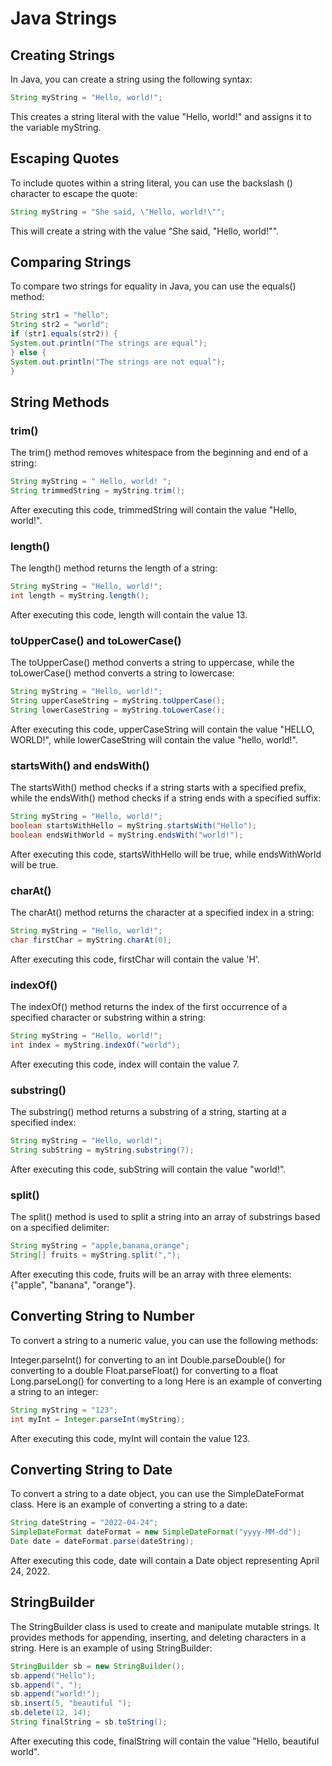 # Java Strings

## Creating Strings

In Java, you can create a string using the following syntax:

```java
String myString = "Hello, world!";
```

This creates a string literal with the value "Hello, world!" and assigns it to the variable myString.

## Escaping Quotes

To include quotes within a string literal, you can use the backslash () character to escape the quote:

```java
String myString = "She said, \"Hello, world!\"";
```

This will create a string with the value "She said, "Hello, world!"".

## Comparing Strings

To compare two strings for equality in Java, you can use the equals() method:

```java
String str1 = "hello";
String str2 = "world";
if (str1.equals(str2)) {
System.out.println("The strings are equal");
} else {
System.out.println("The strings are not equal");
}
```

## String Methods

### trim()

The trim() method removes whitespace from the beginning and end of a string:

```java
String myString = " Hello, world! ";
String trimmedString = myString.trim();
```

After executing this code, trimmedString will contain the value "Hello, world!".

### length()

The length() method returns the length of a string:

```java
String myString = "Hello, world!";
int length = myString.length();
```

After executing this code, length will contain the value 13.

### toUpperCase() and toLowerCase()

The toUpperCase() method converts a string to uppercase, while the toLowerCase() method converts a string to lowercase:

```java
String myString = "Hello, world!";
String upperCaseString = myString.toUpperCase();
String lowerCaseString = myString.toLowerCase();
```

After executing this code, upperCaseString will contain the value "HELLO, WORLD!", while lowerCaseString will contain the value "hello, world!".

### startsWith() and endsWith()

The startsWith() method checks if a string starts with a specified prefix, while the endsWith() method checks if a string ends with a specified suffix:

```java
String myString = "Hello, world!";
boolean startsWithHello = myString.startsWith("Hello");
boolean endsWithWorld = myString.endsWith("world!");
```

After executing this code, startsWithHello will be true, while endsWithWorld will be true.

### charAt()

The charAt() method returns the character at a specified index in a string:

```java
String myString = "Hello, world!";
char firstChar = myString.charAt(0);
```

After executing this code, firstChar will contain the value 'H'.

### indexOf()

The indexOf() method returns the index of the first occurrence of a specified character or substring within a string:

```java
String myString = "Hello, world!";
int index = myString.indexOf("world");
```

After executing this code, index will contain the value 7.

### substring()

The substring() method returns a substring of a string, starting at a specified index:

```java
String myString = "Hello, world!";
String subString = myString.substring(7);
```

After executing this code, subString will contain the value "world!".

### split()

The split() method is used to split a string into an array of substrings based on a specified delimiter:

```java
String myString = "apple,banana,orange";
String[] fruits = myString.split(",");
```

After executing this code, fruits will be an array with three elements: {"apple", "banana", "orange"}.

## Converting String to Number

To convert a string to a numeric value, you can use the following methods:

Integer.parseInt() for converting to an int
Double.parseDouble() for converting to a double
Float.parseFloat() for converting to a float
Long.parseLong() for converting to a long
Here is an example of converting a string to an integer:

```java
String myString = "123";
int myInt = Integer.parseInt(myString);
```

After executing this code, myInt will contain the value 123.

## Converting String to Date

To convert a string to a date object, you can use the SimpleDateFormat class. Here is an example of converting a string to a date:

```java
String dateString = "2022-04-24";
SimpleDateFormat dateFormat = new SimpleDateFormat("yyyy-MM-dd");
Date date = dateFormat.parse(dateString);
```

After executing this code, date will contain a Date object representing April 24, 2022.

## StringBuilder

The StringBuilder class is used to create and manipulate mutable strings. It provides methods for appending, inserting, and deleting characters in a string. Here is an example of using StringBuilder:

```java
StringBuilder sb = new StringBuilder();
sb.append("Hello");
sb.append(", ");
sb.append("world!");
sb.insert(5, "beautiful ");
sb.delete(12, 14);
String finalString = sb.toString();
```

After executing this code, finalString will contain the value "Hello, beautiful world".
